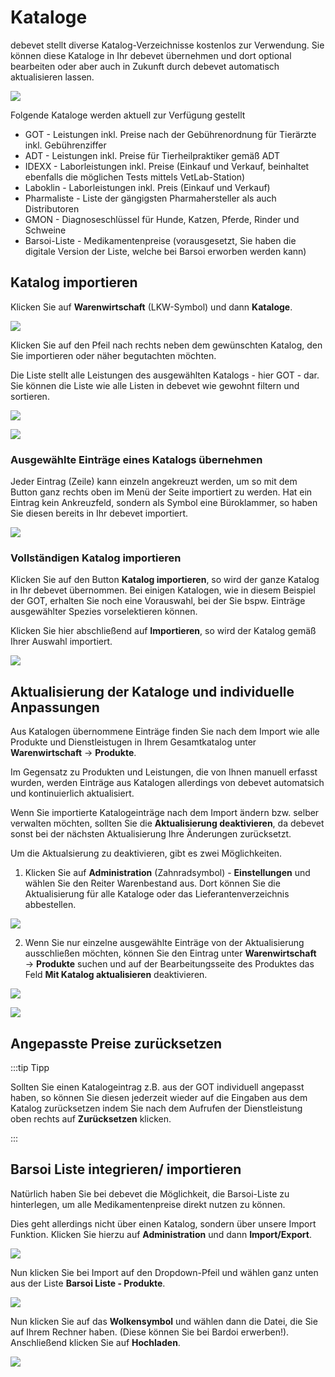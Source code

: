 # Kataloge

debevet stellt diverse Katalog-Verzeichnisse kostenlos zur Verwendung. Sie können diese Kataloge in Ihr debevet 
übernehmen und dort optional bearbeiten oder aber auch in Zukunft durch debevet automatisch aktualisieren lassen.   

![](../../static/img/Warenwirtschaft/debevet-katalog-uebersicht-alle.png)  

Folgende Kataloge werden aktuell zur Verfügung gestellt

* GOT - Leistungen inkl. Preise nach der Gebührenordnung für Tierärzte inkl. Gebührenziffer
* ADT - Leistungen inkl. Preise für Tierheilpraktiker gemäß ADT
* IDEXX - Laborleistungen inkl. Preise (Einkauf und Verkauf, beinhaltet ebenfalls die möglichen Tests mittels VetLab-Station)
* Laboklin - Laborleistungen inkl. Preis (Einkauf und Verkauf)
* Pharmaliste - Liste der gängigsten Pharmahersteller als auch Distributoren
* GMON - Diagnoseschlüssel für Hunde, Katzen, Pferde, Rinder und Schweine 
* Barsoi-Liste - Medikamentenpreise (vorausgesetzt, Sie haben die digitale Version der Liste, welche bei Barsoi erworben werden kann)  

## Katalog importieren  

Klicken Sie auf **Warenwirtschaft** (LKW-Symbol) und dann **Kataloge**.  

![](../../static/img/Warenwirtschaft/kataloge_1.png)  

Klicken Sie auf den Pfeil nach rechts neben dem gewünschten Katalog, den Sie importieren oder näher begutachten möchten. 

Die Liste stellt alle Leistungen des ausgewählten Katalogs - hier GOT - dar. Sie können die Liste wie alle Listen in 
debevet wie gewohnt filtern und sortieren.  

![](../../static/img/Warenwirtschaft/katalog-uebersicht-import-got.png)

![](../../static/img/Warenwirtschaft/warenwirtschaft-kataloge-got-liste.png)  

### Ausgewählte Einträge eines Katalogs übernehmen  

Jeder Eintrag (Zeile) kann einzeln angekreuzt werden, um so mit dem Button ganz rechts oben im Menü der Seite importiert
zu werden. Hat ein Eintrag kein Ankreuzfeld, sondern als Symbol eine Büroklammer, so haben Sie diesen bereits in Ihr debevet 
importiert.  

![](../../static/img/Warenwirtschaft/Einzelne_Eintraege_aus_einer_Liste_importieren.png)  

### Vollständigen Katalog importieren  

Klicken Sie auf den Button **Katalog importieren**, so wird der ganze Katalog in Ihr debevet übernommen. Bei einigen Katalogen,
wie in diesem Beispiel der GOT, erhalten Sie noch eine Vorauswahl, bei der Sie bspw. Einträge ausgewählter Spezies vorselektieren können.

Klicken Sie hier abschließend auf **Importieren**, so wird der Katalog gemäß Ihrer Auswahl importiert.   

![](../../static/img/Warenwirtschaft/debevet-warenwirtschaft-kataloge-got-import-komplett.png)  

## Aktualisierung der Kataloge und individuelle Anpassungen  

Aus Katalogen übernommene Einträge finden Sie nach dem Import wie alle Produkte und Dienstleistugen in Ihrem Gesamtkatalog
unter **Warenwirtschaft** → **Produkte**.   

Im Gegensatz zu Produkten und Leistungen, die von Ihnen manuell erfasst wurden,
werden Einträge aus Katalogen allerdings von debevet automatsich und kontinuierlich aktualisiert.  

Wenn Sie importierte Katalogeinträge nach dem Import ändern bzw. selber verwalten möchten, sollten Sie die **Aktualisierung 
deaktivieren**, da debevet sonst bei der nächsten Aktualisierung Ihre Änderungen zurücksetzt. 

Um die Aktualsierung zu deaktivieren, gibt es zwei Möglichkeiten.   

1. Klicken Sie auf **Administration** (Zahnradsymbol) - **Einstellungen** und 
wählen Sie den Reiter Warenbestand aus. Dort können Sie die Aktualisierung für alle Kataloge oder das Lieferantenverzeichnis abbestellen. 

![](../../static/img/Warenwirtschaft/kataloge_aktualisiseren.png)   

2. Wenn Sie nur einzelne ausgewählte Einträge von der Aktualisierung ausschließen möchten, können Sie den Eintrag unter
**Warenwirtschaft** → **Produkte** suchen und auf der Bearbeitungsseite des Produktes das Feld **Mit Katalog aktualisieren** deaktivieren.  
  
![](../../static/img/Warenwirtschaft/einzelne_produkte_abbestellen_aktualisierung.png)   

![](../../static/img/Warenwirtschaft/einzelne_prdukte_aktualisieren_deaktivieren2.png)  

## Angepasste Preise zurücksetzen

:::tip Tipp   

Sollten Sie einen Katalogeintrag z.B. aus der GOT individuell angepasst haben, so können Sie diesen jederzeit wieder auf 
die Eingaben aus dem Katalog zurücksetzen indem Sie nach dem Aufrufen der Dienstleistung oben rechts auf **Zurücksetzen** klicken. 

:::  

## Barsoi Liste integrieren/ importieren  

Natürlich haben Sie bei debevet die Möglichkeit, die Barsoi-Liste zu hinterlegen, um alle Medikamentenpreise direkt nutzen zu können.

Dies geht allerdings nicht über einen Katalog, sondern über unsere Import Funktion. Klicken Sie hierzu auf **Administration** und dann **Import/Export**.

![](../../static/img/Warenwirtschaft/barsoi_import1.png)  

Nun klicken Sie bei Import auf den Dropdown-Pfeil und wählen ganz unten aus der Liste **Barsoi Liste - Produkte**.

![](../../static/img/Warenwirtschaft/barsoi_import2.png)  

Nun klicken Sie auf das **Wolkensymbol** und wählen dann die Datei, die Sie auf Ihrem Rechner haben. (Diese können Sie bei Bardoi erwerben!).
Anschließend klicken Sie auf **Hochladen**.  

![](../../static/img/Warenwirtschaft/barsoi_import3.png)




